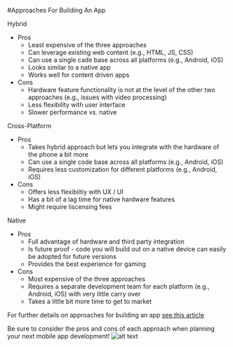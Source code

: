 #Approaches For Building An App

Hybrid
 - Pros
   - Least expensive of the three approaches 
   - Can leverage existing web content (e.g., HTML, JS, CSS)
   - Can use a single cade base across all platforms (e.g., Android, iOS) 
   - Looks similar to a native app
   - Works well for content driven apps
 - Cons
   - Hardware feature functionality is not at the level of the other two approaches (e.g., issues with video processing)
   - Less flexibility with user interface
   - Slower performance vs. native

Cross-Platform
 - Pros
   - Takes hybrid approach but lets you integrate with the hardware of the phone a bit more
   - Can use a single code base across all platforms (e.g., Android, iOS) 
   - Requires less customization for different platforms (e.g., Android, iOS)
 - Cons
   - Offers less flexibiltiy with UX / UI
   - Has a bit of a lag time for native hardware features
   - Might require liscensing fees

Native
 - Pros
   - Full advantage of hardware and third party integration 
   - Is future proof - code you will build out on a native device can easily be adopted for future versions
   - Provides the best experience for gaming
 - Cons
   - Most expensive of the three approaches
   - Requires a separate development team for each platform (e.g., Android, iOS) with very little carry over
   - Takes a little bit more time to get to market

For further details on approaches for building an app [see this article](http://www.infoworld.com/article/2615122/mobile-development/native--web--or-hybrid--how-to-choose-your-mobile-development-path.html)
 
Be sure to consider the pros and cons of each approach when planning your next mobile app development!
![alt text](http://mobilenext.net/wp-content/uploads/2014/07/native_main_mini_new.jpg) 
